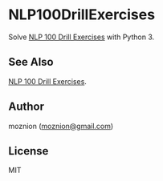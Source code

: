 NLP100DrillExercises
====================

Solve [NLP 100 Drill Exercises](http://www.cl.ecei.tohoku.ac.jp/index.php?NLP%20100%20Drill%20Exercises#o302541c) with Python 3.

See Also
--------

[NLP 100 Drill Exercises](http://www.cl.ecei.tohoku.ac.jp/index.php?NLP%20100%20Drill%20Exercises#o302541c).

Author
------

moznion (<moznion@gmail.com>)

License
-------

MIT

